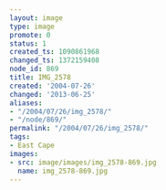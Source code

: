 ```yaml
---
layout: image
type: image
promote: 0
status: 1
created_ts: 1090861968
changed_ts: 1372159408
node_id: 869
title: IMG_2578
created: '2004-07-26'
changed: '2013-06-25'
aliases:
- "/2004/07/26/img_2578/"
- "/node/869/"
permalink: "/2004/07/26/img_2578/"
tags:
- East Cape
images:
- src: image/images/img_2578-869.jpg
  name: img_2578-869.jpg
---
```



